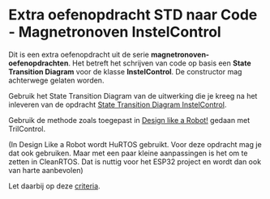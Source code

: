 # Extra oefenopdracht STD naar Code - Magnetronoven InstelControl

Dit is een extra oefenopdracht uit de serie **magnetronoven-oefenopdrachten**.
Het betreft het schrijven van code op basis een **State Transition Diagram** voor de klasse **InstelControl**.  De constructor mag achterwege gelaten worden.

Gebruik het State Transition Diagram van de uitwerking die je kreeg na het inleveren van de opdracht [State Transition Diagram InstelControl](../std-magnetronoven-instelcontrol/std-magnetronoven-instelcontrol.md).

Gebruik de methode zoals toegepast in [Design like a Robot!](../../../../onderwijsmateriaal/readers/Design%20Like%20a%20Robot!.pdf) gedaan met TrilControl.

(In Design Like a Robot wordt HuRTOS gebruikt. Voor deze opdracht mag je dat ook gebruiken. Maar met een paar kleine aanpassingen is het om te zetten in CleanRTOS. Dat is nuttig voor het ESP32 project en wordt dan ook van harte aanbevolen)

Let daarbij op deze [criteria](../../../../leerdoelen/portfolio-items/code.md).
